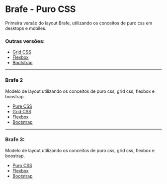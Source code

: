 # Brafe - Puro CSS

Primeira versão do layout Brafe, utilizando os conceitos de puro css em desktops e mobiles.

### Outras versões:

* [Grid CSS](https://github.com/taisesoares/brafe-grid-css)
* [Flexbox](https://github.com/taisesoares/brafe-flexbox)
* [Bootstrap](https://github.com/taisesoares/brafe-bootstrap)

<hr>

### Brafe 2

Modelo de layout utilizando os conceitos de puro css, grid css, flexbox e boostrap.

* [Pure CSS](https://github.com/taisesoares/brafe-2-pure-css)
* [Grid CSS](https://github.com/taisesoares/brafe-2-pure-css)
* [Flexbox](https://github.com/taisesoares/brafe-2-flexbox)
* [Bootstrap](https://github.com/taisesoares/brafe-2-bootstrap)

<hr>

### Brafe 3:

Modelo de layout utilizando os conceitos de puro css, grid css, flexbox e boostrap.

* [Puro CSS](https://github.com/taisesoares/brafe-3-pure-css)
* [Flexbox](https://github.com/taisesoares/brafe-3-flexbox)
* [Bootstrap](https://github.com/taisesoares/brafe-3-bootstrap)


